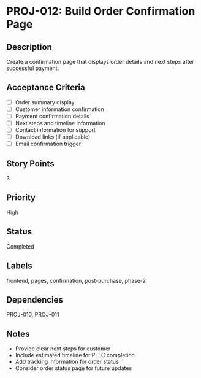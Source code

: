 # PROJ-012: Build Order Confirmation Page

## Description

Create a confirmation page that displays order details and next steps after successful payment.

## Acceptance Criteria

- [ ] Order summary display
- [ ] Customer information confirmation
- [ ] Payment confirmation details
- [ ] Next steps and timeline information
- [ ] Contact information for support
- [ ] Download links (if applicable)
- [ ] Email confirmation trigger

## Story Points

3

## Priority

High

## Status

Completed

## Labels

frontend, pages, confirmation, post-purchase, phase-2

## Dependencies

PROJ-010, PROJ-011

## Notes

- Provide clear next steps for customer
- Include estimated timeline for PLLC completion
- Add tracking information for order status
- Consider order status page for future updates
